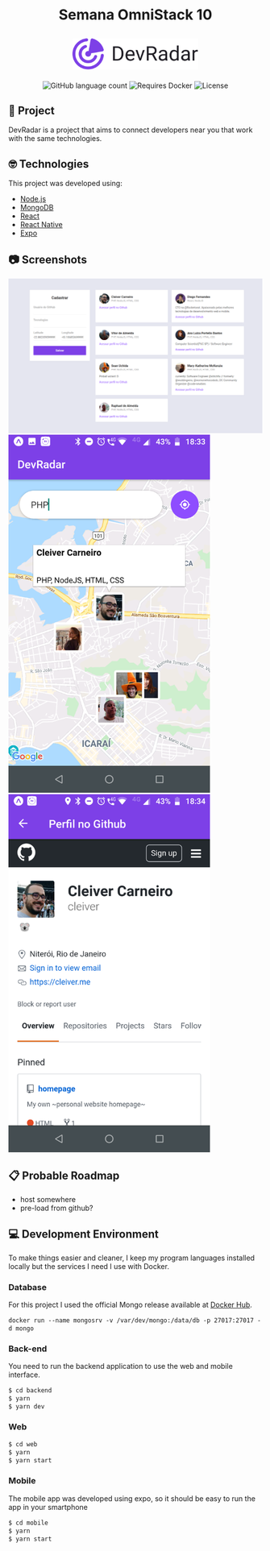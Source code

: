 <h1 align="center">
  Semana OmniStack 10
</h1>
<h2 align="center">
    <img alt="DevRadar" title="DevRadar" src="./devradar.svg" width="250px" />
</h2>

<p align="center">
  <img alt="GitHub language count" src="https://img.shields.io/github/languages/count/cleiver/OmniStack10-DevRadar">

  <img alt="Requires Docker" src="https://img.shields.io/badge/requires-Docker-blue">


  <img alt="License" src="https://img.shields.io/github/license/cleiver/OmniStack10-DevRadar">
</p>

## 💼 Project

DevRadar is a project that aims to connect developers near you that work with the same technologies.

## 🤓 Technologies

This project was developed using:

- [Node.js](https://nodejs.org/en/)
- [MongoDB](https://www.mongodb.com)
- [React](https://reactjs.org)
- [React Native](https://facebook.github.io/react-native/)
- [Expo](https://expo.io/)

## 📷 Screenshots

<img alt="DevRadar Web" title="DevRadar Web" src="./web.png" width="600px" />
<img alt="DevRadar Mobile" title="DevRadar Mobile" src="./mobile_1.png" width="400px" />
<img alt="DevRadar Mobile" title="DevRadar Mobile" src="./mobile_2.png" width="400px" />

## 📋 Probable Roadmap
- host somewhere
- pre-load from github?

## 💻 Development Environment

To make things easier and cleaner, I keep my program languages installed locally but the services I need I use with Docker.

### Database

For this project I used the official Mongo release available at [Docker Hub](https://hub.docker.com/_/mongo).

```
docker run --name mongosrv -v /var/dev/mongo:/data/db -p 27017:27017 -d mongo
```

### Back-end

You need to run the backend application to use the web and mobile interface.

```
$ cd backend
$ yarn
$ yarn dev
```

### Web
```
$ cd web
$ yarn
$ yarn start
```

### Mobile
The mobile app was developed using expo, so it should be easy to run the app in your smartphone
```
$ cd mobile
$ yarn
$ yarn start
```
